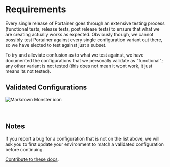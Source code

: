 # Requirements

Every single release of Portainer goes through an extensive testing process (functional tests, release tests, post release tests) to ensure that what we are creating actually works as expected. Obviously though, we cannot possibly test Portainer against every single configuration variant out there, so we have elected to test against just a subset.

To try and alleviate confusion as to what we test against, we have documented the configurations that we personally validate as "functional"; any other variant is not tested (this does not mean it wont work, it just means its not tested). 

## Validated Configurations

<img src="https://www.portainer.io/hs-fs/hubfs/validated_configs-2.png?width=690&name=validated_configs-2.png"
     alt="Markdown Monster icon"
     style="float: left; margin-right: 10px;" />
<br>
<BR>
<br>

## Notes

If you report a bug for a configuration that is not on the list above, we will ask you to first update your environment to match a validated configuration before continuing.

[Contribute to these docs](https://github.com/portainer/portainer-docs/blob/master/contributing.md).
